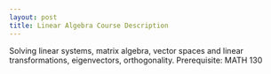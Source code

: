 ```yaml
---
layout: post
title: Linear Algebra Course Description
---
```

Solving linear systems, matrix algebra, vector spaces and linear transformations, eigenvectors, orthogonality. Prerequisite: MATH 130
